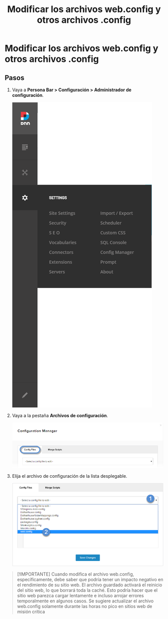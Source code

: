 ﻿---
uid: access-web-config
locale: es
title: Modificar los archivos web.config y otros archivos .config
dnnversion: 09.02.00
related-topics: update-site-info,assign-key-pages,add-metadata-to-pages,configure-messaging,configure-check-for-new-version,participate-in-improvement-program,configure-html-editor,administrators-extensions-overview,administrators-connectors-overview,administrators-search-overview,administrators-vocabularies-overview
---

# Modificar los archivos web.config y otros archivos .config

## Pasos

1.  Vaya a **Persona Bar \> Configuración \> Administrador de configuración**.
    
    ![Persona Bar > Configuración > Administrador de configuración](/images/scr-pbar-host-Settings-E91-platform.png)
    
2.  Vaya a la pestaña **Archivos de configuración**.
    
    ![Archivos de configuración](/images/scr-pbtabs-host-Settings-ConfigManager-ConfigFiles-E90.png)
    
3.  Elija el archivo de configuración de la lista desplegable.
    
    ![lista desplegable de archivos de cofiguración > web.config](/images/scr-ConfigMgr-ConfigFiles-webconfig-E91.png)
    
> [!IMPORTANTE] Cuando modifica el archivo web.config, específicamente, debe saber que podría tener un impacto negativo en el rendimiento de su sitio web. El archivo guardado activará el reinicio del sitio web, lo que borrará toda la caché. Esto podría hacer que el sitio web parezca cargar lentamente e incluso arrojar errores temporalmente en algunos casos. Se sugiere actualizar el archivo web.config solamente durante las horas no pico en sitios web de misión crítica
